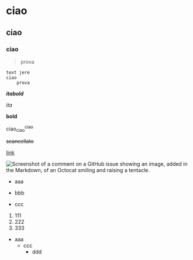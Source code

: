 # ciao
## ciao
### ciao

> prova

```
text jere
ciao
    prova
```

***itabold***

*ita*

**bold**

ciao<sub>ciao</sub><sup>ciao</sup>

~~scancellato~~

[link](prova.com)

![Screenshot of a comment on a GitHub issue showing an image, added in the Markdown, of an Octocat smiling and raising a tentacle.](https://myoctocat.com/assets/images/base-octocat.svg)

- aaa
* bbb
+ ccc

1. 111
2. 222
3. 333

- aaa
    - ccc
        - ddd
